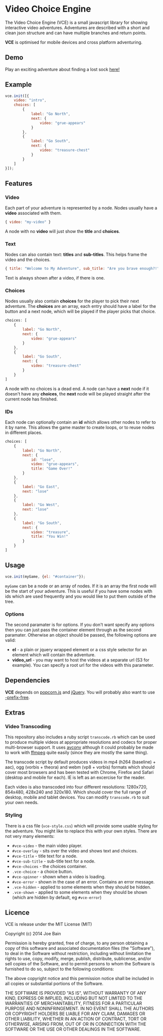 # Video Choice Engine

The Video Choice Engine (VCE) is a small javascript library for showing interactive video adventures. Adventures are described with a short and clean json structure and can have multiple branches and return points.

**VCE** is optimised for mobile devices and cross platform adventuring.

## Demo

Play an exciting adventure about finding a lost sock [here!](http://joeba.in/sock)

## Example

```javascript
vce.init([{
    video: "intro",
    choices: [
        {
            label: "Go North",
            next: {
                video: "grue-appears"
            }
        },
        {
            label: "Go South",
            next: {
                video: "treasure-chest"
            }
        }
    ]
}]);
```

## Features

### Video

Each part of your adventure is represented by a node. Nodes usually have a **video** associated with them.

```javascript
{ video: "my-video" }
```

A node with no **video** will just show the **title** and **choices**.

### Text

Nodes can also contain text: **titles** and **sub-titles**. This helps frame the video and the choices.

```javascript
{ title: "Welcome to My Adventure", sub_title: "Are you brave enough?!" }
```

Text is always shown after a video, if there is one.

### Choices

Nodes usually also contain **choices** for the player to pick their next adventure. The **choices** are an array, each entry should have a label for the button and a next node, which will be played if the player picks that choice.

```javascript
choices: [
    {
        label: "Go North",
        next: {
            video: "grue-appears"
        }
    },
    {
        label: "Go South",
        next: {
            video: "treasure-chest"
        }
    }
]
```

A node with no choices is a dead end. A node can have a **next** node if it doesn't have any **choices**, the **next** node will be played straight after the current node has finished.

### IDs

Each node can optionally contain an **id** which allows other nodes to refer to it by name. This allows the game master to create loops, or to reuse nodes in different places.

```javascript
choices: [
    {
        label: "Go North",
        next: {
            id: "lose",
            video: "grue-appears",
            title: "Game Over!"
        }
    },
    {
        label: "Go East",
        next: "lose"
    },
    {
        label: "Go West",
        next: "lose"
    },
    {
        label: "Go South",
        next: {
            video: "treasure",
            title: "You Win!"
        }
    }
]
```

## Usage

```javascript
vce.init(myGame, {el: "#container"});
```

`myGame` can be a node or an array of nodes. If it is an array the first node will be the start of your adventure. This is useful if you have some nodes with ids which are used frequently and you would like to put them outside of the tree.

### Options

The second paramater is for options. If you don't want specify any options then you can just pass the container element through as the second paramater. Otherwise an object should be passed, the following options are valid:

 * **el** - a plain or jquery wrapped element or a css style selector for an element which will contain the adventure.
 * **video_url** - you may want to host the videos at a separate url (S3 for example). You can specify a root url for the videos with this parameter.

## Dependencies

**VCE** depends on [popcorn.js](http://popcornjs.org/) and [jQuery](http://jquery.com/). You will probably also want to use [-prefix-free](http://leaverou.github.io/prefixfree/).

## Extras

### Video Transcoding

This repository also includes a ruby script `transcode.rb` which can be used to produce multiple videos at appropriate resolutions and codecs for proper multi-browser support. It uses [avconv](https://libav.org/avconv.html) although it could probably be made to work with [ffmpeg](https://www.ffmpeg.org/) quite easily (since they are mostly the same thing).

The transcode script by default produces videos in mp4 (h264 (baseline) + aac), ogg (vorbis + theora) and webm (vp8 + vorbis) formats which should cover most browsers and has been tested with Chrome, Firefox and Safari (desktop and mobile for each). IE is left as an excercise for the reader.

Each video is also transcoded into four different resolutions: 1280x720, 854x480, 428x240 and 320x180. Which should cover the full range of desktop, mobile and tablet devices. You can modify `transcode.rb` to suit your own needs.

### Styling

There is a css file (`vce-style.css`) which will provide some usable styling for the adventure. You might like to replace this with your own styles. There are not very many elements:

 * `#vce-video` - the main video player.
 * `#vce-overlay` - sits over the video and shows text and choices.
 * `#vce-title` - title text for a node.
 * `#vce-sub-title` - sub-title text for a node.
 * `#vce-choices` - the choices container.
 * `.vce-choice` - a choice button.
 * `#vce-spinner` - shown when a video is loading.
 * `#vce-error` - shown in the case of an error. Contains an error message.
 * `.vce-hidden` - applied to some elements when they should be hidden.
 * `.vce-shown` - applied to some elements when they should be shown (which are hidden by default, eg `#vce-error`)

## Licence

VCE is release under the MIT License (MIT)

Copyright (c) 2014 Joe Bain 

Permission is hereby granted, free of charge, to any person obtaining a copy
of this software and associated documentation files (the "Software"), to deal
in the Software without restriction, including without limitation the rights
to use, copy, modify, merge, publish, distribute, sublicense, and/or sell
copies of the Software, and to permit persons to whom the Software is
furnished to do so, subject to the following conditions:

The above copyright notice and this permission notice shall be included in
all copies or substantial portions of the Software.

THE SOFTWARE IS PROVIDED "AS IS", WITHOUT WARRANTY OF ANY KIND, EXPRESS OR
IMPLIED, INCLUDING BUT NOT LIMITED TO THE WARRANTIES OF MERCHANTABILITY,
FITNESS FOR A PARTICULAR PURPOSE AND NONINFRINGEMENT. IN NO EVENT SHALL THE
AUTHORS OR COPYRIGHT HOLDERS BE LIABLE FOR ANY CLAIM, DAMAGES OR OTHER
LIABILITY, WHETHER IN AN ACTION OF CONTRACT, TORT OR OTHERWISE, ARISING FROM,
OUT OF OR IN CONNECTION WITH THE SOFTWARE OR THE USE OR OTHER DEALINGS IN
THE SOFTWARE.

